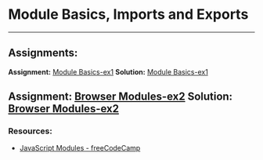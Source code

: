 # Module Basics, Imports and Exports

---

## Assignments:

**Assignment:** [Module Basics-ex1](https://classroom.github.com/a/GmHOyOjj)
**Solution:** [Module Basics-ex1](https://github.com/FbW-E10/SPA-Assignments-Solutions/tree/main/2-Modules/ex1-solution)

**Assignment:** [Browser Modules-ex2](https://classroom.github.com/a/MwHoQk4b)
**Solution:** [Browser Modules-ex2](https://github.com/FbW-E10/SPA-Assignments-Solutions/tree/main/2-Modules/ex2-solution)
---

### Resources:

- [JavaScript Modules - freeCodeCamp](https://www.freecodecamp.org/news/javascript-modules-a-beginner-s-guide-783f7d7a5fcc/)
